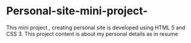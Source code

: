 # Personal-site-mini-project-
This mini project , creating personal site is developed using HTML 5 and CSS 3. This project content is about my personal details as in  resume
